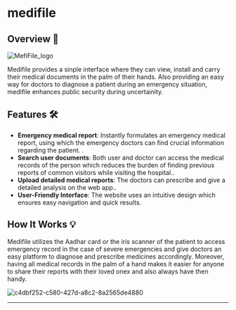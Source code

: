 # medifile

## Overview 📜
![MefiFile_logo](https://github.com/MediFile-vitap/medfile_documentation/assets/125081935/a2220f49-1033-4296-918c-ed23aad73367)

Medifile provides a sinple interface where they can view, install and carry their medical documents in the palm of their hands. Also providing an easy way for doctors to diagnose a patient during an emergency situation, medifile enhances public security during uncertainity.

## Features 🛠️

- **Emergency medical report**: Instantly formulates an emergency medical report, using which the emergency doctors can find crucial information regarding the patient. .
- **Search user documents**: Both user and doctor can access the medical records of the person which reduces the burden of finding previous reports of common visitors while visiting the hospital..
- **Upload detailed medical reports**: The doctors can prescribe and give a detailed analysis on the web app..
- **User-Friendly Interface**: The website uses an intuitive design which ensures easy navigation and quick results.

## How It Works 💡

Medifile utilizes the Aadhar card or the iris scanner of the patient to access emergency record in the case of severe emergencies and give doctors an easy platform to diagnose and prescribe medicines accordingly. Moreover, having all medical records in the palm of a hand makes it easier for anyone to share their reports with their loved onex and also always have then handy.

![c4dbf252-c580-427d-a8c2-8a2565de4880](https://github.com/MediFile-vitap/medfile_documentation/assets/125081935/70d261f1-3cf7-4c52-8bb5-9d059b649271)


---



